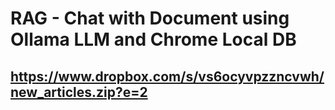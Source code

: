 
# RAG - Chat with Document using Ollama LLM and Chrome Local DB

## https://www.dropbox.com/s/vs6ocyvpzzncvwh/new_articles.zip?e=2
